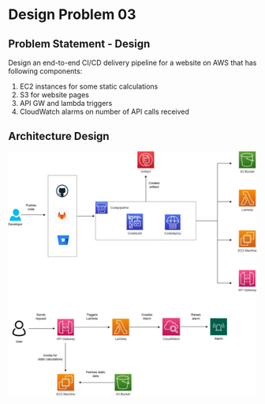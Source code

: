 
# Design Problem 03

## Problem Statement - Design

Design an end-to-end CI/CD delivery pipeline for a website on AWS that has following components:
1. EC2 instances for some static calculations
2. S3 for website pages
3. API GW and lambda triggers
4. CloudWatch alarms on number of API calls received



## Architecture Design
![CodePipeline](public/images/DesignProblem04.jpg)